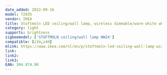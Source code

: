 ```yaml
---
date_added: 2022-09-16
model: T2035
vendor: IKEA
title: Stoftmoln LED ceiling/wall lamp, wireless dimmable/warm white white, 24 cm
category: light
supports: brightness
zigbeemodel: ['STOFTMOLN ceiling/wall lamp WW24']
compatible: [z2m,z4d]
mlink: https://www.ikea.com/nl/en/p/stoftmoln-led-ceiling-wall-lamp-wireless-dimmable-warm-white-white-30497490/
link: 
link2: 
link3: 
EAN: 304.974.90
---
```

